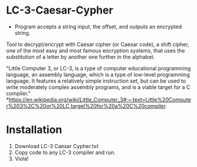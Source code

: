 # LC-3-Caesar-Cypher

* Program accepts a string input, the offset, and outputs an encrypted string.

Tool to decrypt/encrypt with Caesar cipher (or Caesar code), a shift cipher, one of the most easy and most famous encryption systems, that uses the substitution of a letter by another one further in the alphabet.

"Little Computer 3, or LC-3, is a type of computer educational programming language, an assembly language, which is a type of low-level programming language. It features a relatively simple instruction set, but can be used to write moderately complex assembly programs, and is a viable target for a C compiler." *https://en.wikipedia.org/wiki/Little_Computer_3#:~:text=Little%20Computer%203%2C%20or%20LC,target%20for%20a%20C%20compiler.

# Installation 
1. Download LC-3 Caesar Cypher.txt
2. Copy code to any LC-3 compiler and run. 
3. Viola!
